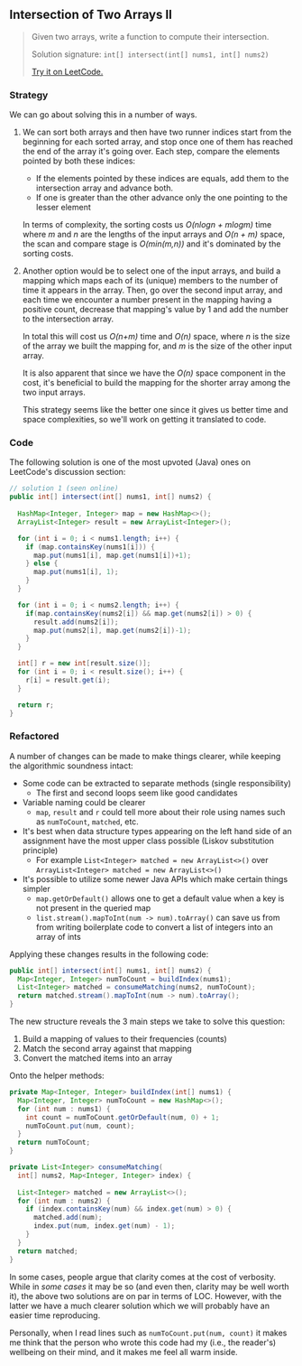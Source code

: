 ## Intersection of Two Arrays II
> Given two arrays, write a function to compute their intersection.
>
> Solution signature: `int[] intersect(int[] nums1, int[] nums2) `
>
> [Try it on LeetCode.](https://leetcode.com/problems/intersection-of-two-arrays-ii/)



### Strategy

We can go about solving this in a number of ways.

1. We can sort both arrays and then have two runner indices start from the beginning for each sorted array, and stop once one of them has reached the end of the array it's going over. Each step, compare the elements pointed by both these indices:
  
   * If the elements pointed by these indices are equals, add them to the intersection array and advance both.
   * If one is greater than the other advance only the one pointing to the lesser element
   
   In terms of complexity, the sorting costs us *O(nlogn + mlogm)* time where *m* and *n* are the lengths of the input arrays and *O(n + m)* space, the scan and compare stage is *O(min(m,n))* and it's dominated by the sorting costs.

2. Another option would be to select one of the input arrays, and build a mapping which maps each of its (unique) members to the number of time it appears in the array. Then, go over the second input array, and each time we encounter a number present in the mapping having a positive count, decrease that mapping's value by 1 and add the number to the intersection array. 

   In total this will cost us *O(n+m)* time and *O(n)* space, where *n* is the size of the array we built the mapping for, and *m* is the size of the other input array. 

   It is also apparent that since we have the *O(n)* space component in the cost, it's beneficial to build the mapping for the shorter array among the two input arrays.

   This strategy seems like the better one since it gives us better time and space complexities, so we'll work on getting it translated to code.



### Code

The following solution is one of the most upvoted (Java) ones on LeetCode's discussion section:

```java
// solution 1 (seen online)
public int[] intersect(int[] nums1, int[] nums2) {
  
  HashMap<Integer, Integer> map = new HashMap<>();
  ArrayList<Integer> result = new ArrayList<Integer>();

  for (int i = 0; i < nums1.length; i++) {
    if (map.containsKey(nums1[i])) {
      map.put(nums1[i], map.get(nums1[i])+1);
    } else {
      map.put(nums1[i], 1);
    }
  }

  for (int i = 0; i < nums2.length; i++) {
    if(map.containsKey(nums2[i]) && map.get(nums2[i]) > 0) {
      result.add(nums2[i]);
      map.put(nums2[i], map.get(nums2[i])-1);
    }
  }

  int[] r = new int[result.size()];
  for (int i = 0; i < result.size(); i++) {
    r[i] = result.get(i);
  }

  return r;
}
```



### Refactored

A number of changes can be made to make things clearer, while keeping the algorithmic soundness intact:

 - Some code can be extracted to separate methods (single responsibility)
	 - The first and second loops seem like good candidates
 - Variable naming could be clearer 
	 - `map`, `result` and `r` could tell more about their role using names such as `numToCount`, `matched`, etc.
 - It's best when data structure types appearing on the left hand side of an assignment have the most upper class possible (Liskov substitution principle)
	 - For example `List<Integer> matched = new ArrayList<>()` over `ArrayList<Integer> matched = new ArrayList<>()`
 - It's possible to utilize some newer Java APIs which make certain things simpler
	 -  `map.getOrDefault()` allows one to get a default value when a key is not present in the queried map
	 - `list.stream().mapToInt(num -> num).toArray()` can save us from from writing boilerplate code to convert a list of integers into an array of ints

Applying these changes results in the following code:

```java
public int[] intersect(int[] nums1, int[] nums2) {  
  Map<Integer, Integer> numToCount = buildIndex(nums1);  
  List<Integer> matched = consumeMatching(nums2, numToCount);  
  return matched.stream().mapToInt(num -> num).toArray();  
}
```
The new structure reveals the 3 main steps we take to solve this question:

 1. Build a mapping of values to their frequencies (counts)
 3. Match the second array against that mapping
 4. Convert the matched items into an array

Onto the helper methods:

```java
private Map<Integer, Integer> buildIndex(int[] nums1) {  
  Map<Integer, Integer> numToCount = new HashMap<>();  
  for (int num : nums1) {  
    int count = numToCount.getOrDefault(num, 0) + 1;  
    numToCount.put(num, count);  
  }
  return numToCount;  
}  

private List<Integer> consumeMatching(
  int[] nums2, Map<Integer, Integer> index) {
  
  List<Integer> matched = new ArrayList<>();  
  for (int num : nums2) {
    if (index.containsKey(num) && index.get(num) > 0) {  
      matched.add(num);  
      index.put(num, index.get(num) - 1);  
    }
  }  
  return matched;  
}
```

In some cases, people argue that clarity comes at the cost of verbosity. 
While in *some cases* it may be so (and even then, clarity may be well worth it), the above two solutions are on par in terms of LOC.  However, with the latter we have a much clearer solution which we will probably have an easier time reproducing.

Personally, when I read lines such as `numToCount.put(num, count)` it makes me think that the person who wrote this code had my (i.e., the reader's) wellbeing on their mind, and it makes me feel all warm inside.

